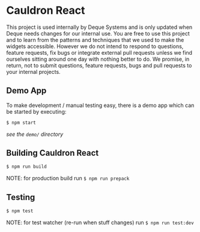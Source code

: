 # Cauldron React

This project is used internally by Deque Systems and is only updated when Deque needs changes for our internal use. You are free to use this project and to learn from the patterns and techniques that we used to make the widgets accessible. However we do not intend to respond to questions, feature requests, fix bugs or integrate external pull requests unless we find ourselves sitting around one day with nothing better to do. We promise, in return, not to submit questions, feature requests, bugs and pull requests to your internal projects.


## Demo App

To make development / manual testing easy, there is a demo app which can be started by executing:

```sh
$ npm start
```

_see the `demo/` directory_


## Building Cauldron React

```sh
$ npm run build
```

NOTE: for production build run `$ npm run prepack`

## Testing

```sh
$ npm test
```

NOTE: for test watcher (re-run when stuff changes) run `$ npm run test:dev`
